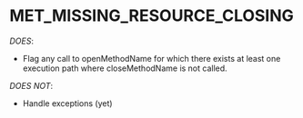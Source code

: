 MET_MISSING_RESOURCE_CLOSING
============================

*DOES*:
- Flag any call to openMethodName for which there exists at least one execution path where closeMethodName is not called.

*DOES NOT*:
- Handle exceptions (yet)